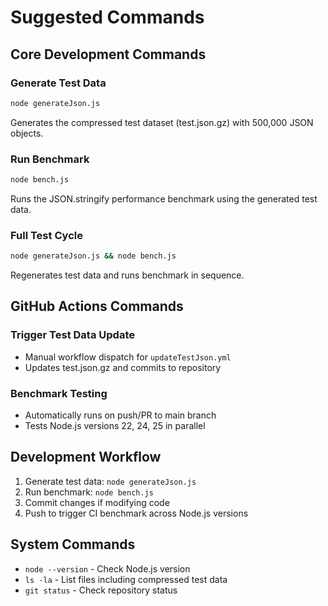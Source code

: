 # Suggested Commands

## Core Development Commands

### Generate Test Data
```bash
node generateJson.js
```
Generates the compressed test dataset (test.json.gz) with 500,000 JSON objects.

### Run Benchmark
```bash
node bench.js
```
Runs the JSON.stringify performance benchmark using the generated test data.

### Full Test Cycle
```bash
node generateJson.js && node bench.js
```
Regenerates test data and runs benchmark in sequence.

## GitHub Actions Commands

### Trigger Test Data Update
- Manual workflow dispatch for `updateTestJson.yml`
- Updates test.json.gz and commits to repository

### Benchmark Testing
- Automatically runs on push/PR to main branch
- Tests Node.js versions 22, 24, 25 in parallel

## Development Workflow
1. Generate test data: `node generateJson.js`
2. Run benchmark: `node bench.js`  
3. Commit changes if modifying code
4. Push to trigger CI benchmark across Node.js versions

## System Commands
- `node --version` - Check Node.js version
- `ls -la` - List files including compressed test data
- `git status` - Check repository status